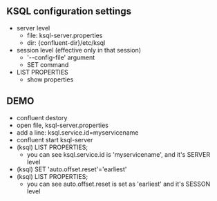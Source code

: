 ## KSQL configuration settings
- server level
    - file: ksql-server.properties
    - dir: {confluent-dir}/etc/ksql
- session level (effective only in that session)
    - '--config-file' argument
    - SET command
- LIST PROPERTIES
    - show properties

## DEMO
- confluent destory
- open file, ksql-server.properties
- add a line: ksql.service.id=myservicename
- confluent start ksql-server
- (ksql) LIST PROPERTIES;
    - you can see ksql.service.id is 'myservicename', and it's SERVER level
- (ksql) SET 'auto.offset.reset'='earliest'
- (ksql) LIST PROPERTIES;
    - you can see auto.offset.reset is set as 'earliest' and it's SESSON level
